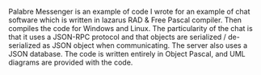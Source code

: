 Palabre Messenger is an example of code I wrote for an example of chat software which is written in lazarus RAD  & Free Pascal compiler. Then compiles the code for Windows and Linux. The particularity of the chat is that it uses a JSON-RPC protocol and that objects are serialized / de-serialized as JSON object when communicating. The server also uses a JSON database. The code is written entirely in Object Pascal, and UML diagrams are provided with the code.